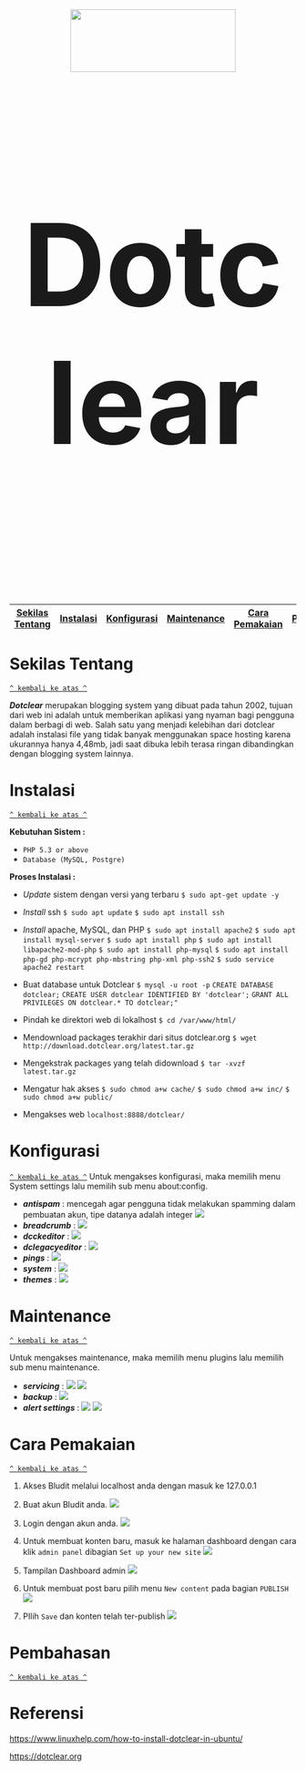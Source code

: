 
<div align="center"><img src="https://www.opensourcecms.com/wp-content/uploads/dotclear-logo.png" width="290" height="110"></div>

<br/>
<p align="center" style="font-size:200px"><b>Dotclear</b></p>
<br/>

[Sekilas Tentang](#sekilas-tentang) | [Instalasi](#instalasi) | [Konfigurasi](#konfigurasi) | [Maintenance](#maintenance) | [Cara Pemakaian](#cara-pemakaian) | [Pembahasan](#pembahasan) | [Referensi](#referensi)
:---:|:---:|:---:|:---:|:---:|:---:|:--:

# Sekilas Tentang
[`^ kembali ke atas ^`](#)

***Dotclear*** merupakan blogging system yang dibuat pada tahun 2002, tujuan dari web ini adalah untuk memberikan aplikasi yang nyaman bagi pengguna dalam berbagi di web. Salah satu yang menjadi kelebihan dari dotclear adalah instalasi file yang tidak banyak menggunakan space hosting karena ukurannya hanya 4,48mb, jadi saat dibuka lebih terasa ringan dibandingkan dengan blogging system lainnya.


# Instalasi
[`^ kembali ke atas ^`](#)

**Kebutuhan Sistem :**
- `PHP 5.3 or above`
- `Database (MySQL, Postgre)`


**Proses Instalasi :**
- *Update* sistem dengan versi yang terbaru
`$ sudo apt-get update -y`

- *Install* ssh
`$ sudo apt update`
`$ sudo apt install ssh`

- *Install* apache, MySQL, dan PHP
`$ sudo apt install apache2`
`$ sudo apt install mysql-server`
`$ sudo apt install php`
`$ sudo apt install libapache2-mod-php`
`$ sudo apt install php-mysql`
`$ sudo apt install php-gd php-mcrypt php-mbstring php-xml php-ssh2`
`$ sudo service apache2 restart`

- Buat database untuk Dotclear
`$ mysql -u root -p`
`CREATE DATABASE dotclear;`
`CREATE USER dotclear IDENTIFIED BY 'dotclear';`
 `GRANT ALL PRIVILEGES ON dotclear.* TO dotclear;"`

- Pindah ke direktori web di lokalhost
`$ cd /var/www/html/`

- Mendownload packages terakhir dari situs dotclear.org
`$ wget http://download.dotclear.org/latest.tar.gz`

- Mengekstrak packages yang telah didownload
`$ tar -xvzf latest.tar.gz`

-  Mengatur hak akses
`$ sudo chmod a+w cache/`
`$ sudo chmod a+w inc/`
`$ sudo chmod a+w public/`

- Mengakses web `localhost:8888/dotclear/`
# Konfigurasi
[`^ kembali ke atas ^`](#)
Untuk mengakses konfigurasi, maka memilih menu System settings lalu memilih sub menu about:config.

- ***antispam*** : mencegah agar pengguna tidak melakukan spamming dalam pembuatan akun, tipe datanya adalah integer
<img src="https://github.com/haefa/dotclear/blob/master/screenshot/konfigurasi/1.JPG?raw=true"></img>
- ***breadcrumb*** :
<img src="https://github.com/haefa/dotclear/blob/master/screenshot/konfigurasi/2.JPG?raw=true"></img>
- ***dcckeditor*** :
<img src="https://github.com/haefa/dotclear/blob/master/screenshot/konfigurasi/3.JPG?raw=true"></img>
- ***dclegacyeditor*** :
<img src="https://github.com/haefa/dotclear/blob/master/screenshot/konfigurasi/4.JPG?raw=true"></img>
- ***pings*** :
<img src="https://github.com/haefa/dotclear/blob/master/screenshot/konfigurasi/5.JPG?raw=true"></img>
- ***system*** :
<img src="https://github.com/haefa/dotclear/blob/master/screenshot/konfigurasi/6.JPG?raw=true"></img>
- ***themes*** :
<img src="https://github.com/haefa/dotclear/blob/master/screenshot/konfigurasi/7.JPG?raw=true"></img>


# Maintenance
[`^ kembali ke atas ^`](#)

Untuk mengakses maintenance, maka memilih menu plugins lalu memilih sub menu maintenance.

- ***servicing*** :
<img src="https://github.com/haefa/dotclear/blob/master/screenshot/maintenance/1.JPG?raw=true"></img>
<img src="https://github.com/haefa/dotclear/blob/master/screenshot/maintenance/2.JPG?raw=true"></img>
- ***backup*** :
<img src="https://github.com/haefa/dotclear/blob/master/screenshot/maintenance/3.JPG?raw=true"></img>
- ***alert settings*** :
<img src="https://github.com/haefa/dotclear/blob/master/screenshot/maintenance/4.JPG?raw=true"></img>
<img src="https://github.com/haefa/dotclear/blob/master/screenshot/maintenance/5.JPG?raw=true"></img>

# Cara Pemakaian
[`^ kembali ke atas ^`](#)
1. Akses Bludit melalui localhost anda dengan masuk ke 127.0.0.1

2. Buat akun Bludit anda.
<img src="https://raw.githubusercontent.com/pramesywaraj/bludit-asik/master/Screenshots/Screenshot%20(2).png"></img>

3. Login dengan akun anda.
<img src="https://raw.githubusercontent.com/pramesywaraj/bludit-asik/master/Screenshots/Screenshot%20(3).png"></img>

4. Untuk membuat konten baru, masuk ke halaman dashboard dengan cara klik `admin panel` dibagian `Set up your new site`
<img src="https://raw.githubusercontent.com/pramesywaraj/bludit-asik/master/Screenshots/screenshot-localhost-2018.03.19-16-27-31.png"></img>

5. Tampilan Dashboard admin
<img src="https://raw.githubusercontent.com/pramesywaraj/bludit-asik/master/Screenshots/Screenshot%20(4).png"></img>

6. Untuk membuat post baru pilih menu `New content` pada bagian `PUBLISH`
<img src="https://raw.githubusercontent.com/pramesywaraj/bludit-asik/master/Screenshots/Screenshot%20(6).png"></img>

7. PIlih `Save` dan konten telah ter-publish
<img src="https://raw.githubusercontent.com/pramesywaraj/bludit-asik/master/Screenshots/Screenshot%20(7).png"></img>

# Pembahasan
[`^ kembali ke atas ^`](#)

# Referensi
https://www.linuxhelp.com/how-to-install-dotclear-in-ubuntu/

https://dotclear.org
